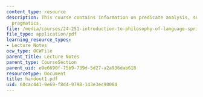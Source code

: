 ```yaml
---
content_type: resource
description: This course contains information on predicate analysis, semantics and
  pragmatics.
file: /media/courses/24-251-introduction-to-philosophy-of-language-spring-2005/68cac4419e69f8d49798143e3ec90084_handout1.pdf
file_type: application/pdf
learning_resource_types:
- Lecture Notes
ocw_type: OCWFile
parent_title: Lecture Notes
parent_type: CourseSection
parent_uid: e0e6690f-75b9-739d-5d27-a2a936dab618
resourcetype: Document
title: handout1.pdf
uid: 68cac441-9e69-f8d4-9798-143e3ec90084
---
```

